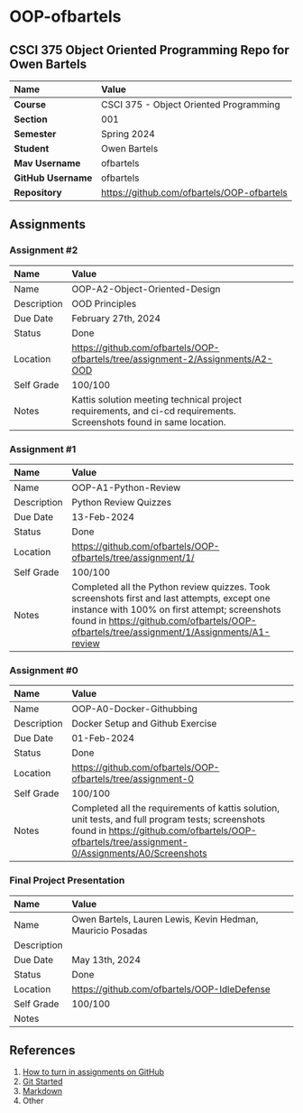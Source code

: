 # OOP-ofbartels

## CSCI 375 Object Oriented Programming Repo for Owen Bartels

| Name | Value |
|:---|:---|
| **Course** | CSCI 375 - Object Oriented Programming |
| **Section** | 001 |
| **Semester** | Spring 2024 |
| **Student** | Owen Bartels |
| **Mav Username**            | ofbartels |
| **GitHub Username**         | ofbartels |
| **Repository**          | https://github.com/ofbartels/OOP-ofbartels |

## Assignments

### Assignment #2

| Name | Value |
| :--- | :--- |
| Name | OOP-A2-Object-Oriented-Design |
| Description | OOD Principles |
| Due Date | February 27th, 2024 |
| Status | Done |
| Location | https://github.com/ofbartels/OOP-ofbartels/tree/assignment-2/Assignments/A2-OOD |
| Self Grade | 100/100 |
| Notes | Kattis solution meeting technical project requirements, and ci-cd requirements. Screenshots found in same location.

### Assignment #1

| Name | Value |
| :--- | :--- |
| Name | OOP-A1-Python-Review |
| Description | Python Review Quizzes |
| Due Date | 13-Feb-2024 |
| Status | Done |
| Location | https://github.com/ofbartels/OOP-ofbartels/tree/assignment/1/ |
| Self Grade | 100/100 |
| Notes | Completed all the Python review quizzes. Took screenshots first and last attempts, except one instance with 100% on first attempt; screenshots found in https://github.com/ofbartels/OOP-ofbartels/tree/assignment/1/Assignments/A1-review |

### Assignment #0

| Name | Value |
| :--- | :--- |
| Name | OOP-A0-Docker-Githubbing |
| Description | Docker Setup and Github Exercise |
| Due Date | 01-Feb-2024 |
| Status | Done |
| Location | https://github.com/ofbartels/OOP-ofbartels/tree/assignment-0 |
| Self Grade | 100/100 |
| Notes | Completed all the requirements of kattis solution, unit tests, and full program tests; screenshots found in https://github.com/ofbartels/OOP-ofbartels/tree/assignment-0/Assignments/A0/Screenshots |


### Final Project Presentation

| Name | Value |
| :--- | :--- |
| Name | Owen Bartels, Lauren Lewis, Kevin Hedman, Mauricio Posadas |
| Description |  |
| Due Date | May 13th, 2024 |
| Status | Done |
| Location | https://github.com/ofbartels/OOP-IdleDefense |
| Self Grade | 100/100 |
| Notes |  |


## References

1. [How to turn in assignments on GitHub](https://docs.google.com/document/d/16mixtVA-dePbWidBzI3JXNW4kFhRyT7XsJgL6GtGvGA/edit?usp=sharing)
2. [Git Started](https://docs.google.com/document/d/1M0YeBfFPy5YPpfX7312R9-IldjagimvEma_YhgeLPcw/edit#heading=h.ssqvh5gmotj4)
3. [Markdown](https://github.com/adam-p/markdown-here/wiki/Markdown-Cheatsheet)
4. Other
